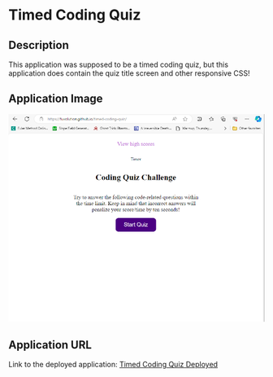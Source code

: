 # Timed Coding Quiz

## Description 
This application was supposed to be a timed coding quiz, but this application does contain the quiz title screen and other responsive CSS!

## Application Image
![Timed Coding Quiz](https://github.com/Fuvolution/timed-coding-quiz/blob/main/assets/timed-quiz-image.png)

## Application URL 
Link to the deployed application: [Timed Coding Quiz Deployed](https://fuvolution.github.io/timed-coding-quiz/)
